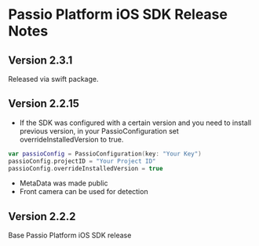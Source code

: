 # Passio Platform iOS SDK Release Notes


## Version 2.3.1

Released via swift package. 

## Version 2.2.15

* If the SDK was configured with a certain version and you need to install previous version, in your  PassioConfiguration set overrideInstalledVersion to true.

```swift
var passioConfig = PassioConfiguration(key: "Your Key")
passioConfig.projectID = "Your Project ID"
passioConfig.overrideInstalledVersion = true
```
* MetaData was made public
* Front camera can be used for detection


## Version  2.2.2

Base Passio Platform iOS SDK release
